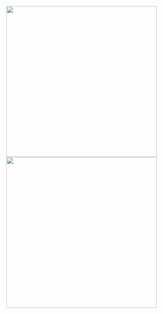 [<img src="../images/research.png" width="400"/>](https://clojia.github.io/research/)
[<img src="../images/airbnb.jpg" width="400"/>](https://clojia.github.io/research/)
